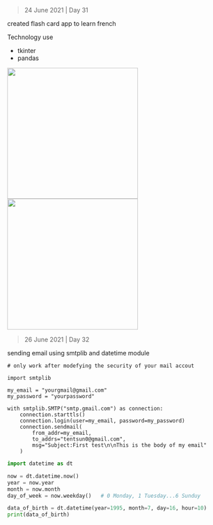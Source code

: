 > 24 June 2021 | Day 31

created flash card app to learn french

Technology use
- tkinter
- pandas

<img src="https://user-images.githubusercontent.com/40035716/123389560-a346f500-d5b7-11eb-952f-083e826f744c.PNG" width="300">
<img src="https://user-images.githubusercontent.com/40035716/123389568-a3df8b80-d5b7-11eb-9dc9-f93eabc79bce.PNG" width="300">

> 26 June 2021 | Day 32

sending email using smtplib and datetime module
```pyhton
# only work after modefying the security of your mail accout

import smtplib

my_email = "yourgmail@gmail.com"
my_password = "yourpassword"

with smtplib.SMTP("smtp.gmail.com") as connection:
	connection.starttls()
	connection.login(user=my_email, password=my_password)
	connection.sendmail(
		from_addr=my_email, 
		to_addrs="tentsun0@gmail.com", 
		msg="Subject:First test\n\nThis is the body of my email"
	)
```

```python
import datetime as dt

now = dt.datetime.now()
year = now.year
month = now.month
day_of_week = now.weekday()   # 0 Monday, 1 Tuesday...6 Sunduy

data_of_birth = dt.datetime(year=1995, month=7, day=16, hour=10)
print(data_of_birth)
```
